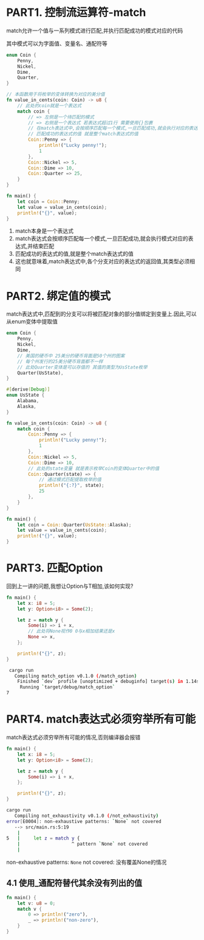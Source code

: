 # PART1. 控制流运算符-match

match允许一个值与一系列模式进行匹配,并执行匹配成功的模式对应的代码

其中模式可以为字面值、变量名、通配符等

```rust
enum Coin {
    Penny,
    Nickel,
    Dime,
    Quarter,
}

// 本函数用于将枚举的变体转换为对应的美分值
fn value_in_cents(coin: Coin) -> u8 {
    // 此处的coin就是一个表达式
    match coin {
        // => 左侧是一个待匹配的模式
        // => 右侧是一个表达式 若表达式超过1行 需要使用{}包裹
        // 在match表达式中,会按顺序匹配每一个模式,一旦匹配成功,就会执行对应的表达式,并结束匹配
        // 匹配成功的表达式的值 就是整个match表达式的值
        Coin::Penny => {
            println!("Lucky penny!");
            1
        },
        Coin::Nickel => 5,
        Coin::Dime => 10,
        Coin::Quarter => 25,
    }
}

fn main() {
    let coin = Coin::Penny;
    let value = value_in_cents(coin);
    println!("{}", value);
}
```

1. match本身是一个表达式
2. match表达式会按顺序匹配每一个模式,一旦匹配成功,就会执行模式对应的表达式,并结束匹配
3. 匹配成功的表达式的值,就是整个match表达式的值
4. 这也就意味着,match表达式中,各个分支对应的表达式的返回值,其类型必须相同

# PART2. 绑定值的模式

match表达式中,匹配到的分支可以将被匹配对象的部分值绑定到变量上.因此,可以从enum变体中提取值

```rust
enum Coin {
    Penny,
    Nickel,
    Dime,
    // 美国的硬币中 25美分的硬币背面是50个州的图案
    // 每个州发行的25美分硬币背面都不一样
    // 此处Quarter变体是可以存值的 其值的类型为UsState枚举
    Quarter(UsState),
}

#[derive(Debug)]
enum UsState {
    Alabama,
    Alaska,
}

fn value_in_cents(coin: Coin) -> u8 {
    match coin {
        Coin::Penny => {
            println!("Lucky penny!");
            1
        },
        Coin::Nickel => 5,
        Coin::Dime => 10,
        // 此处的state变量 就是表示枚举Coin的变体Quarter中的值
        Coin::Quarter(state) => {
            // 通过模式匹配提取枚举的值
            println!("{:?}", state);
            25
        },
    }
}

fn main() {
    let coin = Coin::Quarter(UsState::Alaska);
    let value = value_in_cents(coin);
    println!("{}", value);
}
```

# PART3. 匹配Option<T>

回到上一讲的问题,我想让Option<T>与T相加,该如何实现?

```rust
fn main() {
    let x: i8 = 5;
    let y: Option<i8> = Some(2);

    let z = match y {
        Some(i) => i + x,
        // 此处将None视作0 0与x相加结果还是x
        None => x,
    };

    println!("{}", z);
}
```

```bash
 cargo run
   Compiling match_option v0.1.0 (/match_option)
    Finished `dev` profile [unoptimized + debuginfo] target(s) in 1.14s
     Running `target/debug/match_option`
7
```

# PART4. match表达式必须穷举所有可能

match表达式必须穷举所有可能的情况,否则编译器会报错

```rust
fn main() {
    let x: i8 = 5;
    let y: Option<i8> = Some(2);

    let z = match y {
        Some(i) => i + x,
    };

    println!("{}", z);
}
```

```bash
cargo run
   Compiling not_exhaustivity v0.1.0 (/not_exhaustivity)
error[E0004]: non-exhaustive patterns: `None` not covered
   --> src/main.rs:5:19
    |
5   |     let z = match y {
    |                   ^ pattern `None` not covered
    |
```

non-exhaustive patterns: `None` not covered: 没有覆盖None的情况

## 4.1 使用_通配符替代其余没有列出的值

```rust
fn main() {
    let v: u8 = 0;
    match v {
        0 => println!("zero"),
        _ => println!("non-zero"),
    }
}
```
